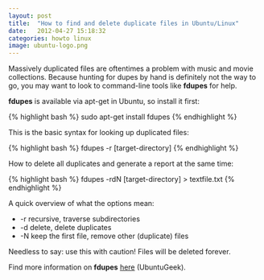 ```yaml
---
layout: post
title:  "How to find and delete duplicate files in Ubuntu/Linux"
date:   2012-04-27 15:18:32
categories: howto linux
image: ubuntu-logo.png
---
```


Massively duplicated files are oftentimes a problem with music and movie collections. Because hunting for dupes by hand is definitely not the way to go, you may want to look to command-line tools like **fdupes** for help.

**fdupes** is available via apt-get in Ubuntu, so install it first:

{% highlight bash %}
sudo apt-get install fdupes
{% endhighlight %}

This is the basic syntax for looking up duplicated files:

{% highlight bash %}
fdupes -r [target-directory]
{% endhighlight %}

How to delete all duplicates and generate a report at the same time:

{% highlight bash %}
fdupes -rdN [target-directory] > textfile.txt
{% endhighlight %}

A quick overview of what the options mean:

* -r recursive, traverse subdirectories
* -d delete, delete duplicates
* -N keep the first file, remove other (duplicate) files

Needless to say: use this with caution! Files will be deleted forever.

Find more information on **fdupes** [here](http://www.ubuntugeek.com/how-to-find-duplicate-copies-of-files-using-fdupes-in-ubuntu.html) (UbuntuGeek).